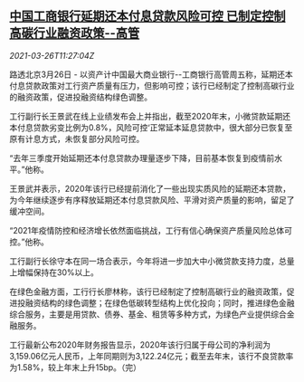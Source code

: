 <!--1616758262000-->
[中国工商银行延期还本付息贷款风险可控 已制定控制高碳行业融资政策--高管](https://cn.reuters.com/article/china-icbc-loan-risk-0326-idCNKBS2BI1KX)
------

<div><i>2021-03-26T11:27:04Z</i></div><p>路透北京3月26日 - 以资产计中国最大商业银行--工商银行高管周五称，延期还本付息贷款政策对工行资产质量有压力，但影响可控；该行已经制定了控制高碳行业的融资政策，促进投融资结构绿色调整。</p><p>工行副行长王景武在线上业绩发布会上并指出，截至2020年末，小微贷款延期还本付息贷款劣变比例为0.8%，风险可控‘正常延本延息贷款中，很大部分已恢复至原有计息方式，未恢复部分风险可控。</p><p>“去年三季度开始延期还本付息贷款办理量逐步下降，目前基本恢复到疫情前水平。”他称。</p><p>王景武并表示，2020年该行已经提前消化了一些出现实质风险的延期还本贷款，为今年继续逐步有序释放延期还本付息贷款风险、平滑对资产质量的影响，留足了缓冲空间。</p><p>“2021年疫情防控和经济增长依然面临挑战，工行有信心确保资产质量风险总体可控。”他称。</p><p>工行副行长徐守本在同一场合表示，今年将进一步加大中小微贷款支持力度，总量上增幅保持在30%以上。</p><p>在绿色金融方面，工行行长廖林称，该行已经制定了控制高碳行业的融资政策，促进投融资结构的绿色调整；在绿色低碳转型结构上优化投向；同时，推进绿色金融综合服务，主要是用贷款、债券、基金、租赁等多种方式，为绿色产业提供综合金融服务。</p><p>工行最新公布2020年财务报告显示，2020年该行归属于母公司的净利润为3,159.06亿元人民币，上年同期则为3,122.24亿元；截至去年末，该行不良贷款率为1.58%，较上年末上升15bp。（完）</p>
